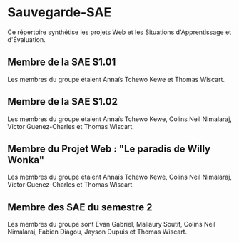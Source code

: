 # Sauvegarde-SAE
Ce répertoire synthétise les projets Web et les Situations d'Apprentissage et d'Évaluation.

## Membre de la SAE S1.01
Les membres du groupe étaient Annaïs Tchewo Kewe et Thomas Wiscart.

## Membre de la SAE S1.02
Les membres du groupe étaient Annaïs Tchewo Kewe, Colins Neil Nimalaraj, Victor Guenez-Charles et Thomas Wiscart.

## Membre du Projet Web : "Le paradis de Willy Wonka"
Les membres du groupe étaient Annaïs Tchewo Kewe, Colins Neil Nimalaraj, Victor Guenez-Charles et Thomas Wiscart.

## Membre des SAE du semestre 2
Les membres du groupe sont Evan Gabriel, Mallaury Soutif, Colins Neil Nimalaraj, Fabien Diagou, Jayson Dupuis et Thomas Wiscart.
